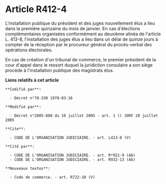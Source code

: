 # Article R412-4

L'installation publique du président et des juges nouvellement élus a lieu dans la première quinzaine du mois de janvier. En
cas d'élections complémentaires organisées conformément au deuxième alinéa de l'article L. 413-8, l'installation des juges
élus a lieu dans un délai de quinze jours à compter de la réception par le procureur général du procès-verbal des opérations
électorales.

En cas de création d'un tribunal de commerce, le premier président de la cour d'appel dans le ressort duquel la juridiction
consulaire a son siège procède à l'installation publique des magistrats élus.

**Liens relatifs à cet article**

	**Codifié par**:

	  - Décret n°78-330 1978-03-16

	**Modifié par**:

	  - Décret n°2005-808 du 18 juillet 2005 - art. 1 () JORF 20 juillet 2005

	**Cite**:

	  - CODE DE L'ORGANISATION JUDICIAIRE. - art. L413-8 (V)

	**Cité par**:

	  - CODE DE L'ORGANISATION JUDICIAIRE. - art. R*921-9 (Ab)
	  - CODE DE L'ORGANISATION JUDICIAIRE. - art. R932-13 (Ab)

	**Nouveaux textes**:

	  - Code de commerce. - art. R722-10 (V)
